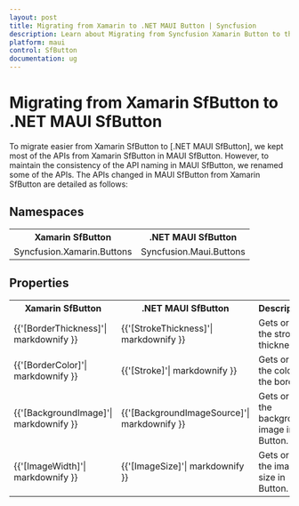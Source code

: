 ```yaml
---
layout: post
title: Migrating from Xamarin to .NET MAUI Button | Syncfusion 
description: Learn about Migrating from Syncfusion Xamarin Button to the Syncfusion .NET MAUI Button control and more here.
platform: maui
control: SfButton
documentation: ug
---  
```


# Migrating from Xamarin SfButton to .NET MAUI SfButton 

To migrate easier from Xamarin SfButton to [.NET MAUI SfButton], we kept most of the APIs from Xamarin SfButton in MAUI SfButton. However, to maintain the consistency of the API naming in MAUI SfButton, we renamed some of the APIs. The APIs changed in MAUI SfButton from Xamarin SfButton are detailed as follows:

## Namespaces 

<table>
<tr>
<th>Xamarin SfButton</th>
<th>.NET MAUI SfButton</th></tr>
<tr>
<td>Syncfusion.Xamarin.Buttons</td>
<td>Syncfusion.Maui.Buttons</td></tr>
</table>

## Properties

<table> 
<tr>
<th>Xamarin SfButton</th>
<th>.NET MAUI SfButton</th>
<th>Description</th></tr>
<tr>
<td> {{'[BorderThickness]'| markdownify }}</td>
<td> {{'[StrokeThickness]'| markdownify }}</td>
<td>Gets or sets the stroke thickness.</td></tr>
<tr>
<td> {{'[BorderColor]'| markdownify }}</td>
<td> {{'[Stroke]'| markdownify }}</td>
<td>Gets or sets the color of the border.</td></tr>
<tr>
<td> {{'[BackgroundImage]'| markdownify }}</td>
<td> {{'[BackgroundImageSource]'| markdownify }} </td>
<td>Gets or sets the background image in Button.</td></tr>
<tr>
<td> {{'[ImageWidth]'| markdownify }}</td>
<td> {{'[ImageSize]'| markdownify }}</td>
<td>Gets or sets the image size in Button.</td></tr>
</table> 


